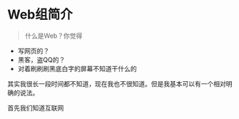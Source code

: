 # Web组简介

> 什么是Web？你觉得

- 写网页的？
- 黑客，盗QQ的？
- 对着刷刷刷黑底白字的屏幕不知道干什么的

其实我很长一段时间都不知道，现在我也不很知道。但是我基本可以有一个相对明确的说法。

首先我们知道互联网